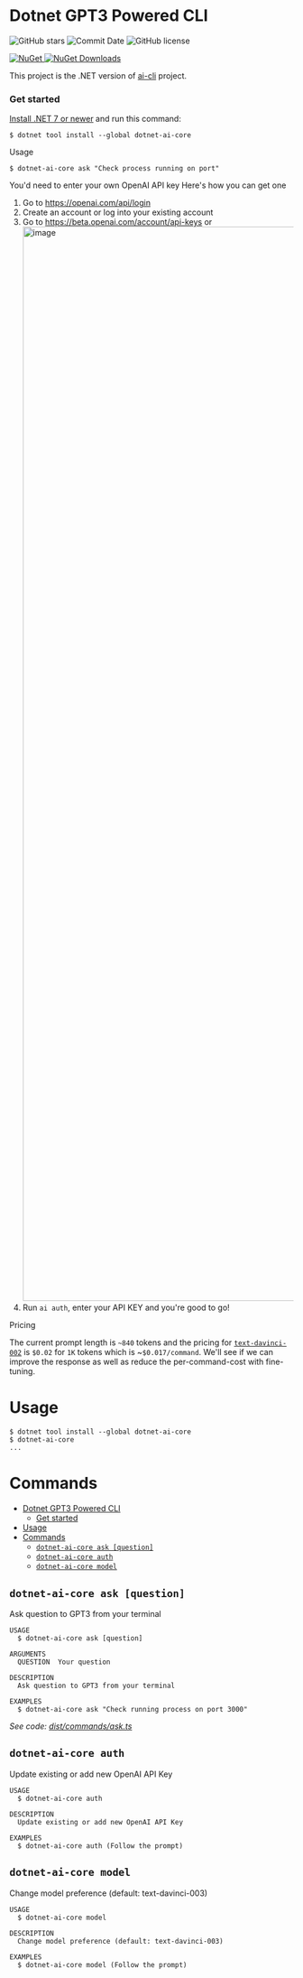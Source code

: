 Dotnet GPT3 Powered CLI
============

<!-- [![package workflow](https://github.com/dotnetcore/Hk-Gosuto/ai-cli-core/workflows/release.yml/badge.svg)](https://github.com/Hk-Gosuto/ai-cli-core/actions/workflows/release.yml) -->
![GitHub stars](https://img.shields.io/github/stars/Hk-Gosuto/ai-cli-core)
![Commit Date](https://img.shields.io/github/last-commit/Hk-Gosuto/ai-cli-core/master.svg?logo=github&logoColor=green&label=commit)
![GitHub license](https://img.shields.io/github/license/Hk-Gosuto/ai-cli-core)
<!-- ![Docker image](https://img.shields.io/docker/v/Hk-Gosuto/ai-cli-core?label=docker%20image) -->

[![NuGet][nuget-badge] ![NuGet Downloads][nuget-download-badge]][nuget]

[nuget]: https://www.nuget.org/packages/dotnet-ai-core/
[nuget-badge]: https://img.shields.io/nuget/v/dotnet-ai-core.svg?style=flat-square
[nuget-download-badge]: https://img.shields.io/nuget/dt/dotnet-ai-core?style=flat-square

<!-- <img src="https://user-images.githubusercontent.com/36589645/202102237-6666f461-1aa8-496a-9438-de15cee1696e.gif" width="900" height="600"/> -->
<!-- ![image](https://user-images.githubusercontent.com/36589645/202654014-c1884be3-76d5-4b64-81d1-e3f1169fcb46.png) -->


This project is the .NET version of [ai-cli](https://github.com/abhagsain/ai-cli) project.

### Get started

[Install .NET 7 or newer](https://get.dot.net) and run this command:

```
$ dotnet tool install --global dotnet-ai-core
```

Usage

```
$ dotnet-ai-core ask "Check process running on port"
```

You'd need to enter your own OpenAI API key
Here's how you can get one

1. Go to https://openai.com/api/login
2. Create an account or log into your existing account
3. Go to https://beta.openai.com/account/api-keys or
   <img width="1904" alt="image" src="https://user-images.githubusercontent.com/36589645/202097820-dc6905e6-4514-413b-980f-169c35ffef9a.png">
4. Run `ai auth`, enter your API KEY and you're good to go!

Pricing

The current prompt length is `~840` tokens and the pricing for [`text-davinci-002`](https://openai.com/api/pricing/) is `$0.02` for `1K` tokens which is ~`$0.017/command`. We'll see if we can improve the response as well as reduce the per-command-cost with fine-tuning.

# Usage

<!-- usage -->
```sh-session
$ dotnet tool install --global dotnet-ai-core
$ dotnet-ai-core
...
```
<!-- usagestop -->

# Commands

<!-- commands -->
- [Dotnet GPT3 Powered CLI](#dotnet-gpt3-powered-cli)
    - [Get started](#get-started)
- [Usage](#usage)
- [Commands](#commands)
  - [`dotnet-ai-core ask [question]`](#dotnet-ai-core-ask-question)
  - [`dotnet-ai-core auth`](#dotnet-ai-core-auth)
  - [`dotnet-ai-core model`](#dotnet-ai-core-model)

## `dotnet-ai-core ask [question]`

Ask question to GPT3 from your terminal

```
USAGE
  $ dotnet-ai-core ask [question]

ARGUMENTS
  QUESTION  Your question

DESCRIPTION
  Ask question to GPT3 from your terminal

EXAMPLES
  $ dotnet-ai-core ask "Check running process on port 3000"
```

_See code: [dist/commands/ask.ts](https://github.com/abhagsain/ai-cli/blob/v1.2.3/dist/commands/ask.ts)_

## `dotnet-ai-core auth`

Update existing or add new OpenAI API Key

```
USAGE
  $ dotnet-ai-core auth

DESCRIPTION
  Update existing or add new OpenAI API Key

EXAMPLES
  $ dotnet-ai-core auth (Follow the prompt)
```

## `dotnet-ai-core model`

Change model preference (default: text-davinci-003)

```
USAGE
  $ dotnet-ai-core model

DESCRIPTION
  Change model preference (default: text-davinci-003)

EXAMPLES
  $ dotnet-ai-core model (Follow the prompt)
```
